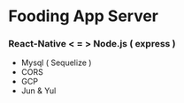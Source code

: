# Fooding App Server

### React-Native < = > Node.js ( express )

-   Mysql ( Sequelize )
-   CORS
-   GCP
-   Jun & Yul
